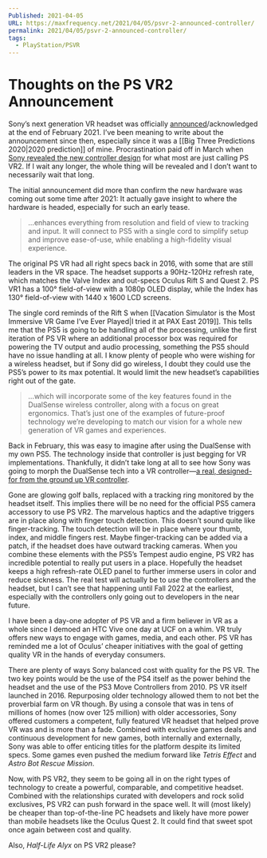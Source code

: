 ```yaml
---
Published: 2021-04-05
URL: https://maxfrequency.net/2021/04/05/psvr-2-announced-controller/
permalink: 2021/04/05/psvr-2-announced-controller/
tags:
  - PlayStation/PSVR
---
```

# Thoughts on the PS VR2 Announcement

Sony’s next generation VR headset was officially [announced](https://blog.playstation.com/2021/02/23/introducing-the-next-generation-of-vr-on-playstation/)/acknowledged at the end of February 2021. I’ve been meaning to write about the announcement since then, especially since it was a [[Big Three Predictions 2020|2020 prediction]] of mine. Procrastination paid off in March when [Sony revealed the new controller design](https://blog.playstation.com/2021/03/18/next-gen-vr-on-ps5-the-new-controller/) for what most are just calling PS VR2. If I wait any longer, the whole thing will be revealed and I don’t want to necessarily wait that long.

The initial announcement did more than confirm the new hardware was coming out some time after 2021: It actually gave insight to where the hardware is headed, especially for such an early tease.

> …enhances everything from resolution and field of view to tracking and input. It will connect to PS5 with a single cord to simplify setup and improve ease-of-use, while enabling a high-fidelity visual experience.

The original PS VR had all right specs back in 2016, with some that are still leaders in the VR space. The headset supports a 90Hz-120Hz refresh rate, which matches the Valve Index and out-specs Oculus Rift S and Quest 2. PS VR1 has a 100° field-of-view with a 1080p OLED display, while the Index has 130° field-of-view with 1440 x 1600 LCD screens.

The single cord reminds of the Rift S when [[Vacation Simulator is the Most Immersive VR Game I’ve Ever Played|I tried it at PAX East 2019]]. This tells me that the PS5 is going to be handling all of the processing, unlike the first iteration of PS VR where an additional processor box was required for powering the TV output and audio processing, something the PS5 should have no issue handling at all. I know plenty of people who were wishing for a wireless headset, but if Sony did go wireless, I doubt they could use the PS5’s power to its max potential. It would limit the new headset’s capabilities right out of the gate.

> …which will incorporate some of the key features found in the DualSense wireless controller, along with a focus on great ergonomics. That’s just one of the examples of future-proof technology we’re developing to match our vision for a whole new generation of VR games and experiences.

Back in February, this was easy to imagine after using the DualSense with my own PS5. The technology inside that controller is just begging for VR implementations. Thankfully, it didn’t take long at all to see how Sony was going to morph the DualSense tech into a VR controller—[a real, designed-for from the ground up VR controller](https://blog.playstation.com/tachyon/2021/03/03_withnotice.jpg?resize=1088,612&crop_strategy=smart&zoom=1).

Gone are glowing golf balls, replaced with a tracking ring monitored by the headset itself. This implies there will be no need for the official PS5 camera accessory to use PS VR2. The marvelous haptics and the adaptive triggers are in place along with finger touch detection. This doesn’t sound quite like finger-tracking. The touch detection will be in place where your thumb, index, and middle fingers rest. Maybe finger-tracking can be added via a patch, if the headset does have outward tracking cameras. When you combine these elements with the PS5’s Tempest audio engine, PS VR2 has incredible potential to really put users in a place. Hopefully the headset keeps a high refresh-rate OLED panel to further immerse users in color and reduce sickness. The real test will actually be to *use* the controllers and the headset, but I can’t see that happening until Fall 2022 at the earliest, especially with the controllers only going out to developers in the near future.

I have been a day-one adopter of PS VR and a firm believer in VR as a whole since I demoed an HTC Vive one day at UCF on a whim. VR truly offers new ways to engage with games, media, and each other. PS VR has reminded me a lot of Oculus’ cheaper initiatives with the goal of getting quality VR in the hands of everyday consumers.

There are plenty of ways Sony balanced cost with quality for the PS VR. The two key points would be the use of the PS4 itself as the power behind the headset and the use of the PS3 Move Controllers from 2010. PS VR itself launched in 2016. Repurposing older technology allowed them to not bet the proverbial farm on VR though. By using a console that was in tens of millions of homes (now over 125 million) with older accessories, Sony offered customers a competent, fully featured VR headset that helped prove VR was and is more than a fade. Combined with exclusive games deals and continuous development for new games, both internally and externally, Sony was able to offer enticing titles for the platform despite its limited specs. Some games even pushed the medium forward like *Tetris Effect* and *Astro Bot Rescue Mission*.

Now, with PS VR2, they seem to be going all in on the right types of technology to create a powerful, comparable, and competitive headset. Combined with the relationships curated with developers and rock solid exclusives, PS VR2 can push forward in the space well. It will (most likely) be cheaper than top-of-the-line PC headsets and likely have more power than mobile headsets like the Oculus Quest 2. It could find that sweet spot once again between cost and quality.

Also, *Half-Life Alyx* on PS VR2 please?